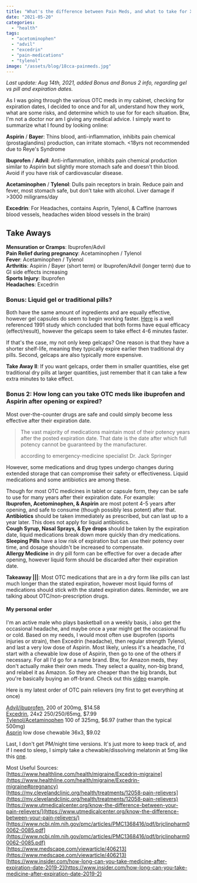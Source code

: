 ```yaml
---
title: "What's the difference between Pain Meds, and what to take for X?"
date: "2021-05-20"
categories: 
  - "health"
tags: 
  - "acetominophen"
  - "advil"
  - "excedrin"
  - "pain-medications"
  - "tylenol"
image: "/assets/blog/18cca-painmeds.jpg"
---
```


_Last update: Aug 14th, 2021, added Bonus and Bonus 2 info, regarding gel vs pill and expiration dates._

As I was going through the various OTC meds in my cabinet, checking for expiration dates, I decided to once and for all, understand how they work, what are some risks, and determine which to use for for each situation. Btw, I'm not a doctor nor am I giving any medical advice. I simply want to summarize what I found by looking online:

**Aspirin** / **Bayer**: Thins blood, anti-inflammation, inhibits pain chemical (prostaglandins) production, can irritate stomach. <18yrs not recommended due to Reye's Syndrome

**Ibuprofen** / **Advil**: Anti-inflammation, inhibits pain chemical production similar to Aspirin but slightly more stomach safe and doesn't thin blood. Avoid if you have risk of cardiovascular disease.

**Acetaminophen** / **Tylenol**: Dulls pain receptors in brain. Reduce pain and fever, most stomach safe, but don't take with alcohol. Liver damage if >3000 miligrams/day

**Excedrin**: For Headaches, contains Asprin, Tylenol, & Caffine (narrows blood vessels, headaches widen blood vessels in the brain)

## Take Aways

**Mensuration or Cramps**: Ibuprofen/Advil  
**Pain Relief during pregnancy**: Acetaminophen / Tylenol  
**Fever**: Acetaminophen / Tylenol  
**Arthritis**: Aspirin / Bayer (short term) or Ibuprofen/Advil (longer term) due to GI side effects increasing  
**Sports Injury**: Ibuprofen  
**Headaches**: Excedrin

### Bonus: Liquid gel or traditional pills?

Both have the same amount of ingredients and are equally effective, however gel capsules do seem to begin working faster. [Here](https://www.ncbi.nlm.nih.gov/pmc/articles/PMC1368416/pdf/brjclinpharm00062-0085.pdf) is a well referenced 1991 study which concluded that both forms have equal efficacy (effect/result), however the gelcaps seem to take effect 4-6 minutes faster.

If that's the case, my not only keep gelcaps? One reason is that they have a shorter shelf-life, meaning they typically expire earlier then traditional dry pills. Second, gelcaps are also typically more expensive.

**Take Away II**: If you want gelcaps, order them in smaller quantities, else get traditional dry pills at larger quantities, just remember that it can take a few extra minutes to take effect.

### Bonus 2: How long can you take OTC meds like ibuprofen and Aspirin after opening or expired?

Most over-the-counter drugs are safe and could simply become less effective after their expiration date.

> The vast majority of medications maintain most of their potency years after the posted expiration date. That date is the date after which full potency cannot be guaranteed by the manufacturer.
> 
> according to emergency-medicine specialist Dr. Jack Springer

However, some medications and drug types undergo changes during extended storage that can compromise their safety or effectiveness. Liquid medications and some antibiotics are among these.

Though for most OTC medicines in tablet or capsule form, they can be safe to use for many years after their expiration date. For example:  
**Ibuprofen, Acetominophen, & Aspirin** are most potent 4-5 years after opening, and safe to consume (though possibly less potent) after that.  
**Antibiotics** should be taken immediately as prescribed, but can last up to a year later. This does not apply for liquid antibiotics.  
**Cough Syrup, Nasal Sprays, & Eye drops** should be taken by the expiration date, liquid medications break down more quickly than dry medications.  
**Sleeping Pills** have a low risk of expiration but can use their potency over time, and dosage shouldn't be increased to compensate.  
**Allergy Medicine** in dry pill form can be effective for over a decade after opening, however liquid form should be discarded after their expiration date.

**Takeaway |||**: Most OTC medications that are in a dry form like pills can last much longer than the stated expiration, however most liquid forms of medications should stick with the stated expiration dates. Reminder, we are talking about OTC/non-prescription drugs.

#### My personal order

I'm an active male who plays basketball on a weekly basis, i also get the occasional headache, and maybe once a year might get the occasional flu or cold. Based on my needs, I would most often use ibuprofen (sports injuries or strain), then Excedrin (headache), then regular strength Tylenol, and last a very low dose of Aspirin. Most likely, unless it's a headache, I'd start with a chewable low dose of Aspirin, then go to one of the others if necessary. For all I'd go for a name brand. Btw, for Amazon meds, they don't actually make their own meds. They select a quality, non-big brand, and relabel it as Amazon. So they are cheaper than the big brands, but you're basically buying an off-brand. Check out this [video](https://www.amazon.com/vdp/8a114b942f0f42a59c6128ceb2eb75b9) example.

Here is my latest order of OTC pain relievers (my first to get everything at once)

[Advil/ibuprofen](https://www.amazon.com/gp/product/B000YK0ONE), 200 of 200mg, $14.58  
[Excedrin](https://www.amazon.com/gp/product/B00GNID1W2), 24x2 250/250/65mg, $7.99  
[Tylenol/Acetaminophen](https://www.amazon.com/gp/product/B008OILH02) 100 of 325mg, $6.97 (rather than the typical 500mg)  
[Asprin](https://www.amazon.com/Bayer-Chewable-Aspirin-Tablets-Orange/dp/B014N5KKAM) low dose chewable 36x3, $9.02

Last, I don't get PM/night time versions. It's just more to keep track of, and if I need to sleep, I simply take a chewable/dissolving melatonin at 5mg like this [one](https://www.amazon.com/dp/B07S38C5WW).

Most Useful Sources:  
[https://www.healthline.com/health/migraine/Excedrin-migraine](https://www.healthline.com/health/migraine/Excedrin-migraine#pregnancy)  
[https://my.clevelandclinic.org/health/treatments/12058-pain-relievers](https://my.clevelandclinic.org/health/treatments/12058-pain-relievers)  
[https://www.utmedicalcenter.org/know-the-difference-between-your-pain-relievers/](https://www.utmedicalcenter.org/know-the-difference-between-your-pain-relievers/)  
[https://www.ncbi.nlm.nih.gov/pmc/articles/PMC1368416/pdf/brjclinpharm00062-0085.pdf](https://www.ncbi.nlm.nih.gov/pmc/articles/PMC1368416/pdf/brjclinpharm00062-0085.pdf)  
[https://www.medscape.com/viewarticle/406213](https://www.medscape.com/viewarticle/406213)  
[https://www.insider.com/how-long-can-you-take-medicine-after-expiration-date-2019-2](https://www.insider.com/how-long-can-you-take-medicine-after-expiration-date-2019-2)
